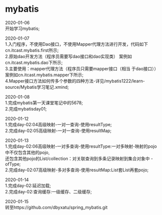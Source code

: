 # mybatis  

2020-01-06   
            开始学习mybatis;  

2020-01-07  
	1.入门程序，不使用Dao接口，不使用Mapper代理方法进行开发，代码如下cn.itcast.mybatis.first所示;  
	2.原始dao开发方法（程序员需要写dao接口和dao实现类） 案例如cn.itcast.mybatis.dao下所示;  
	3.主要使用：mapper代理方法（程序员只需要mapper接口（相当 于dao接口））案例如cn.itcast.mybatis.mapper下所示;  
	4.Mapper接口方法如何传多个参数的四种方法-详见/mybatis1222/learn-source/Mybatis学习笔记.xmind;  
	
2020-01-08  
    1.完成mybatis第一天课堂笔记中的5678;  
	2.完成mybatisday01;  
	
2020-01-12    
	1.完成day-02:04高级映射-一对一查询-使用resultType;  
	2.完成day-02:05高级映射-一对一查询-使用resultMap;  
	
2020-01-13      
	1.完成day-02:06高级映射-一对多查询-使用resultType:一对多映射-映射的pojo中不仅包含其他的pojo,  
	还包含其他pojo的List/collection：对关联查询到多条记录映射到集合对象中 -ofType;   
	2.完成day-02:07高级映射-多对多查询-使用resultMap:List套List再套pojo;  
	
2020-01-14      
	1.完成day-02:延迟加载;  
	2.完成day-02:查询缓存:一级缓存、二级缓存;  
	
2020-01-15  
	转至https://github.com/dbyxatu/spring_mybatis.git  
